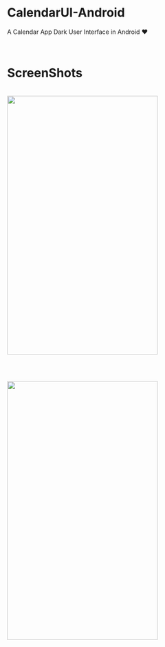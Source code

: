 # CalendarUI-Android

A Calendar App Dark User Interface in Android ❤️

<br>

# ScreenShots

<br>

<img height=600 width=350 src="https://github.com/usman18/CalendarUI-Android/blob/master/ScreenShots/IMG_20190529_210214.JPG"/>

<br><br>

<img height=600 width=350 src="https://github.com/usman18/CalendarUI-Android/blob/master/ScreenShots/IMG_20190529_210224.JPG"/> 


<br>

